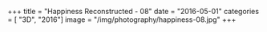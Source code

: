+++
title = "Happiness Reconstructed - 08"
date = "2016-05-01"
categories = [ "3D", "2016"]
image = "/img/photography/happiness-08.jpg"
+++

